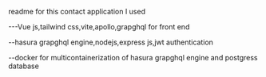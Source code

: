 readme
for this contact application
I used 

---Vue js,tailwind css,vite,apollo,grapghql for front end

--hasura grapghql engine,nodejs,express js,jwt authentication

--docker for multicontainerization of hasura grapghql engine and postgress database 
